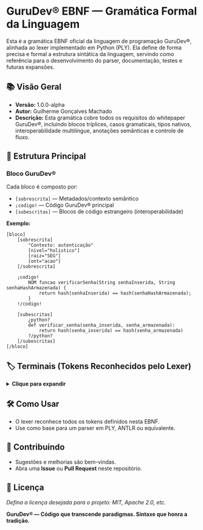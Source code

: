 # GuruDev® EBNF — Gramática Formal da Linguagem

Esta é a gramática EBNF oficial da linguagem de programação GuruDev®, alinhada ao lexer implementado em Python (PLY). Ela define de forma precisa e formal a estrutura sintática da linguagem, servindo como referência para o desenvolvimento do parser, documentação, testes e futuras expansões.

## 📚 Visão Geral

- **Versão:** 1.0.0-alpha  
- **Autor:** Guilherme Gonçalves Machado  
- **Descrição:** Esta gramática cobre todos os requisitos do whitepaper GuruDev®, incluindo blocos tríplices, casos gramaticais, tipos nativos, interoperabilidade multilíngue, anotações semânticas e controle de fluxo.

## 🌱 Estrutura Principal

### Bloco GuruDev®

Cada bloco é composto por:

- `[sobrescrita]` — Metadados/contexto semântico  
- `¡codigo!` — Código GuruDev® principal  
- `[subescritas]` — Blocos de código estrangeiro (interoperabilidade)

**Exemplo:**

```gurudev
[bloco]
    [sobrescrita]
        "Contexto: autenticação"
        [nivel="holistico"]
        [raiz="SEG"]
        [ont="acao"]
    [/sobrescrita]

    ¡codigo!
        NOM funcao verificarSenha(String senhaInserida, String senhaHashArmazenada) {
            return hash(senhaInserida) == hash(senhaHashArmazenada);
        }
    !/codigo!

    [subescritas]
        ¿python?
        def verificar_senha(senha_inserida, senha_armazenada):
            return hash(senha_inserida) == hash(senha_armazenada)
        ?/python?
    [/subescritas]
[/bloco]
```

## 🏷️ Terminais (Tokens Reconhecidos pelo Lexer)

<details>
<summary><strong>Clique para expandir</strong></summary>

```ebnf
BLOCO_START = "[bloco]" ;
BLOCO_END = "[/bloco]" ;
SOBRESCRITA_START = "[sobrescrita]" ;
SOBRESCRITA_END = "[/sobrescrita]" ;
SUBESCRITAS_START = "[subescritas]" ;
SUBESCRITAS_END = "[/subescritas]" ;
CODIGO_START = "¡codigo!" ;
CODIGO_END = "!/codigo!" ;
...
```
</details>

## 🛠️ Como Usar

- O lexer reconhece todos os tokens definidos nesta EBNF.
- Use como base para um parser em PLY, ANTLR ou equivalente.

## 🚀 Contribuindo

- Sugestões e melhorias são bem-vindas.
- Abra uma **Issue** ou **Pull Request** neste repositório.

## 📄 Licença

_Defina a licença desejada para o projeto: MIT, Apache 2.0, etc._

**GuruDev® — Código que transcende paradigmas. Sintaxe que honra a tradição.**